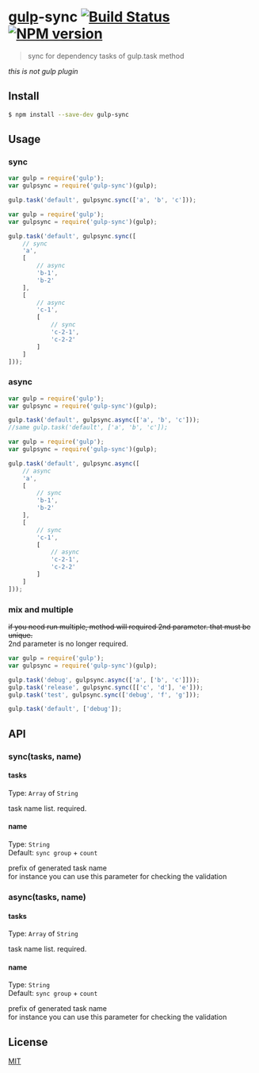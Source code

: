 # [gulp](http://gulpjs.com)-sync [![Build Status](https://travis-ci.org/kaminaly/gulp-sync.svg?branch=master)](https://travis-ci.org/kaminaly/gulp-sync) [![NPM version](https://badge.fury.io/js/gulp-sync.svg)](http://badge.fury.io/js/gulp-sync)
> sync for dependency tasks of gulp.task method

*this is not gulp plugin*


## Install

```bash
$ npm install --save-dev gulp-sync
```


## Usage

### sync
```js
var gulp = require('gulp');
var gulpsync = require('gulp-sync')(gulp);

gulp.task('default', gulpsync.sync(['a', 'b', 'c']));
```

```js
var gulp = require('gulp');
var gulpsync = require('gulp-sync')(gulp);

gulp.task('default', gulpsync.sync([
    // sync
    'a',
    [
        // async
        'b-1',
        'b-2'
    ],
    [
        // async
        'c-1',
        [
            // sync
            'c-2-1',
            'c-2-2'
        ]
    ]
]));
```

### async
```js
var gulp = require('gulp');
var gulpsync = require('gulp-sync')(gulp);

gulp.task('default', gulpsync.async(['a', 'b', 'c']));
//same gulp.task('default', ['a', 'b', 'c']);
```

```js
var gulp = require('gulp');
var gulpsync = require('gulp-sync')(gulp);

gulp.task('default', gulpsync.async([
    // async
    'a',
    [
        // sync
        'b-1',
        'b-2'
    ],
    [
        // sync
        'c-1',
        [
            // async
            'c-2-1',
            'c-2-2'
        ]
    ]
]));
```

### mix and multiple

~~if you need run multiple, method will required 2nd parameter. that must be unique.~~  
2nd parameter is no longer required.

```js
var gulp = require('gulp');
var gulpsync = require('gulp-sync')(gulp);

gulp.task('debug', gulpsync.async(['a', ['b', 'c']]));
gulp.task('release', gulpsync.sync([['c', 'd'], 'e']));
gulp.task('test', gulpsync.sync(['debug', 'f', 'g']));

gulp.task('default', ['debug']);
```

## API

### sync(tasks, name)

#### tasks

Type: `Array` of `String`

task name list.
required.


#### name

Type: `String`  
Default: `sync group` + `count`

prefix of generated task name  
for instance you can use this parameter for checking the validation



### async(tasks, name)

#### tasks

Type: `Array` of `String`

task name list.
required.


#### name

Type: `String`  
Default: `sync group` + `count`

prefix of generated task name  
for instance you can use this parameter for checking the validation


## License

[MIT](http://opensource.org/licenses/MIT)

